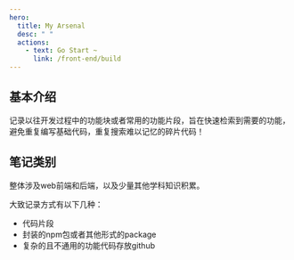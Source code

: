 ```yaml
---
hero:
  title: My Arsenal
  desc: " "
  actions:
    - text: Go Start ~
      link: /front-end/build
---
```


## 基本介绍
记录以往开发过程中的功能块或者常用的功能片段，旨在快速检索到需要的功能，避免重复编写基础代码，重复搜索难以记忆的碎片代码！

## 笔记类别
整体涉及web前端和后端，以及少量其他学科知识积累。  

大致记录方式有以下几种：
- 代码片段
- 封装的npm包或者其他形式的package
- 复杂的且不通用的功能代码存放github
